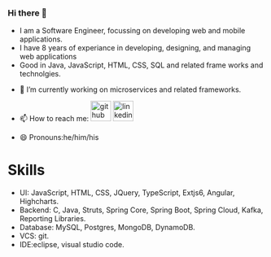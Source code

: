 ### Hi there 👋

<!--
**anilram/anilram** is a ✨ _special_ ✨ repository because its `README.md` (this file) appears on your GitHub profile.

Here are some ideas to get you started:

- 🔭 I’m currently working on ...
- 🌱 I’m currently learning ...
- 👯 I’m looking to collaborate on ...
- 🤔 I’m looking for help with ...
- 💬 Ask me about ...
- 📫 How to reach me: ...
- 😄 Pronouns: ...
- ⚡ Fun fact: ...
-->

* I am a Software Engineer, focussing on developing web and mobile applications.
* I have 8 years of experiance in developing, designing, and managing web applications
* Good in Java, JavaScript, HTML, CSS, SQL and related frame works and technolgies.

- 🔭 I’m currently working on microservices and related frameworks.

- 📫 How to reach me:  [<img src='https://img.icons8.com/color/2x/github--v1.png' alt='github' height='40'>](https://github.com/anilram)
[<img src='https://img.icons8.com/color/2x/linkedin.png' alt='linkedin' height='40'>](https://www.linkedin.com/in/anilramsl/)

- 😄 Pronouns:he/him/his

# Skills
* UI: JavaScript, HTML, CSS, JQuery, TypeScript, Extjs6, Angular, Highcharts.
* Backend: C, Java, Struts, Spring Core, Spring Boot, Spring Cloud, Kafka, Reporting Libraries.
* Database: MySQL, Postgres, MongoDB, DynamoDB.
* VCS: git.
* IDE:eclipse, visual studio code.
